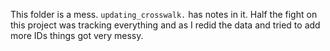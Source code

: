 This folder is a mess. `updating_crosswalk.` has notes in it. Half the fight on this project was tracking everything and as I redid the data and tried to add more IDs things got very messy. 